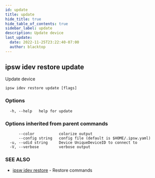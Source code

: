 ```yaml
---
id: update
title: update
hide_title: true
hide_table_of_contents: true
sidebar_label: update
description: Update device
last_update:
  date: 2022-11-25T23:22:40-07:00
  author: blacktop
---
```

## ipsw idev restore update

Update device

```
ipsw idev restore update [flags]
```

### Options

```
  -h, --help   help for update
```

### Options inherited from parent commands

```
      --color           colorize output
      --config string   config file (default is $HOME/.ipsw.yaml)
  -u, --udid string     Device UniqueDeviceID to connect to
  -V, --verbose         verbose output
```

### SEE ALSO

* [ipsw idev restore](/docs/cli/ipsw/idev/restore)	 - Restore commands

